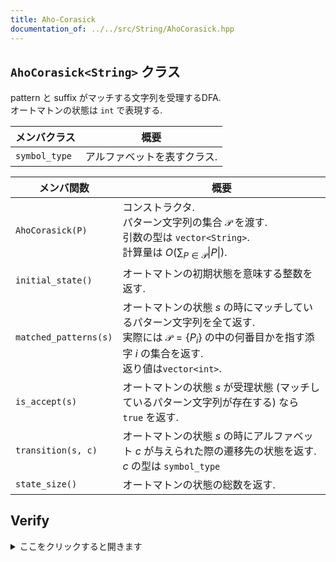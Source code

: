 ```yaml
---
title: Aho-Corasick
documentation_of: ../../src/String/AhoCorasick.hpp
---
```

## `AhoCorasick<String>` クラス
pattern と suffix がマッチする文字列を受理するDFA. \
オートマトンの状態は `int` で表現する.

|メンバクラス|概要|
|---|---|
|`symbol_type`|アルファベットを表すクラス.|

|メンバ関数|概要|
|---|---|
|`AhoCorasick(P)`|コンストラクタ. <br>パターン文字列の集合 $\mathcal{P}$ を渡す. <br> 引数の型は `vector<String>`.<br> 計算量は $O\left(\sum_{P\in \mathcal{P}}\lvert P\rvert\right)$.|
|`initial_state()`|オートマトンの初期状態を意味する整数を返す.|
|`matched_patterns(s)`|オートマトンの状態 $s$ の時にマッチしているパターン文字列を全て返す. <br> 実際には $\mathcal{P}=\lbrace P_i\rbrace$ の中の何番目かを指す添字 $i$ の集合を返す. <br> 返り値は`vector<int>`.|
|`is_accept(s)`|オートマトンの状態 $s$ が受理状態 (マッチしているパターン文字列が存在する) なら `true` を返す. |
|`transition(s, c)`|オートマトンの状態 $s$ の時にアルファベット $c$ が与えられた際の遷移先の状態を返す. <br> $c$ の型は `symbol_type`|
|`state_size()`|オートマトンの状態の総数を返す.|

## Verify
<details>
<summary>ここをクリックすると開きます</summary>

<input disabled="" type="checkbox"> [天下一プログラマーコンテスト2016本戦（オープンコンテスト） C - たんごたくさん](https://atcoder.jp/contests/tenka1-2016-final-open/tasks/tenka1_2016_final_c)\
<input disabled="" type="checkbox"> [2010年 日本情報オリンピック春合宿OJ dna - DNAの合成](https://atcoder.jp/contests/joisc2010/tasks/joisc2010_dna)

</details>
